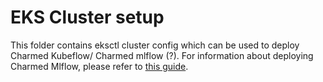 # EKS Cluster setup
This folder contains eksctl cluster config which can be used to deploy Charmed Kubeflow/ Charmed mlflow (?). 
For information about deploying Charmed Mlflow, please refer to [this guide](https://discourse.charmhub.io/t/deploying-charmed-mlflow-v2-to-eks/10913).